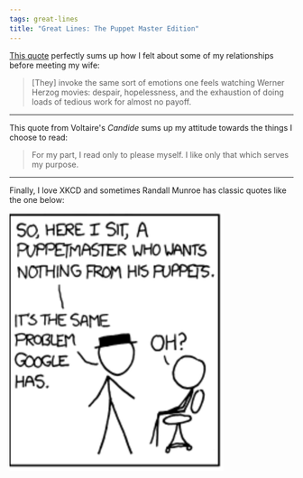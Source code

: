 ```yaml
---
tags: great-lines
title: "Great Lines: The Puppet Master Edition"
---
```


<a target="_blank" rel="noopener noreferrer nofollow" href="https://grantland.com/the-triangle/mlb-shootaround-intriguing-second-half-story-lines/">This quote</a> perfectly sums up how I felt about some of my relationships before meeting my wife:

> [They] invoke the same sort of emotions one feels watching Werner Herzog movies: despair, hopelessness, and the exhaustion of doing loads of tedious work for almost no payoff.
___

This quote from Voltaire's <em>Candide</em> sums up my attitude towards the things I choose to read:

> For my part, I read only to please myself. I like only that which serves my purpose.
___

Finally, I love XKCD and sometimes Randall Munroe has classic quotes like the one below:

![puppet](https://raw.githubusercontent.com/muneer78/muneer78.github.io/master/images/xkcd.png)
